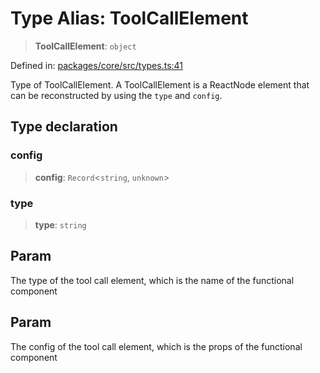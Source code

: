 # Type Alias: ToolCallElement

> **ToolCallElement**: `object`

Defined in: [packages/core/src/types.ts:41](https://github.com/GeoDaCenter/openassistant/blob/95db62ddd98ea06cccc7750f9f0e37556d8bf20e/packages/core/src/types.ts#L41)

Type of ToolCallElement. A ToolCallElement is a ReactNode element
that can be reconstructed by using the `type` and `config`.

## Type declaration

### config

> **config**: `Record`\<`string`, `unknown`\>

### type

> **type**: `string`

## Param

The type of the tool call element, which is the name of the functional component

## Param

The config of the tool call element, which is the props of the functional component
